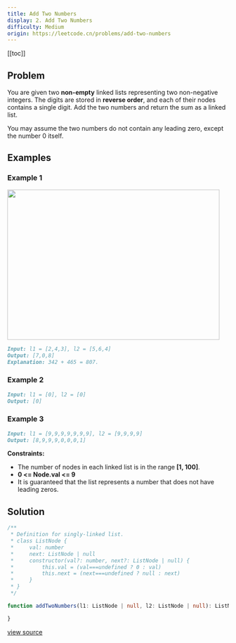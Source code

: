 ```yaml
---
title: Add Two Numbers
display: 2. Add Two Numbers
difficulty: Medium
origin: https://leetcode.cn/problems/add-two-numbers
---
```


[[toc]]

## Problem

You are given two **non-empty** linked lists representing two non-negative integers. The digits are stored in **reverse order**, and each of their nodes contains a single digit. Add the two numbers and return the sum as a linked list.

You may assume the two numbers do not contain any leading zero, except the number 0 itself.

## Examples

### Example 1

<img alt="" src="https://assets.leetcode.com/uploads/2020/10/02/addtwonumber1.jpg" style="width: 483px; height: 342px;" />

```md
Input: l1 = [2,4,3], l2 = [5,6,4]
Output: [7,0,8]
Explanation: 342 + 465 = 807.
```

### Example 2

```md
Input: l1 = [0], l2 = [0]
Output: [0]
```

### Example 3

```md
Input: l1 = [9,9,9,9,9,9,9], l2 = [9,9,9,9]
Output: [8,9,9,9,0,0,0,1]
```

**Constraints:**

- The number of nodes in each linked list is in the range **[1, 100]**.
- **0 <= Node.val <= 9**
- It is guaranteed that the list represents a number that does not have leading zeros.

## Solution

```ts
/**
 * Definition for singly-linked list.
 * class ListNode {
 *     val: number
 *     next: ListNode | null
 *     constructor(val?: number, next?: ListNode | null) {
 *         this.val = (val===undefined ? 0 : val)
 *         this.next = (next===undefined ? null : next)
 *     }
 * }
 */

function addTwoNumbers(l1: ListNode | null, l2: ListNode | null): ListNode | null {

}
```

[view source](https://leetcode.cn/problems/add-two-numbers)
